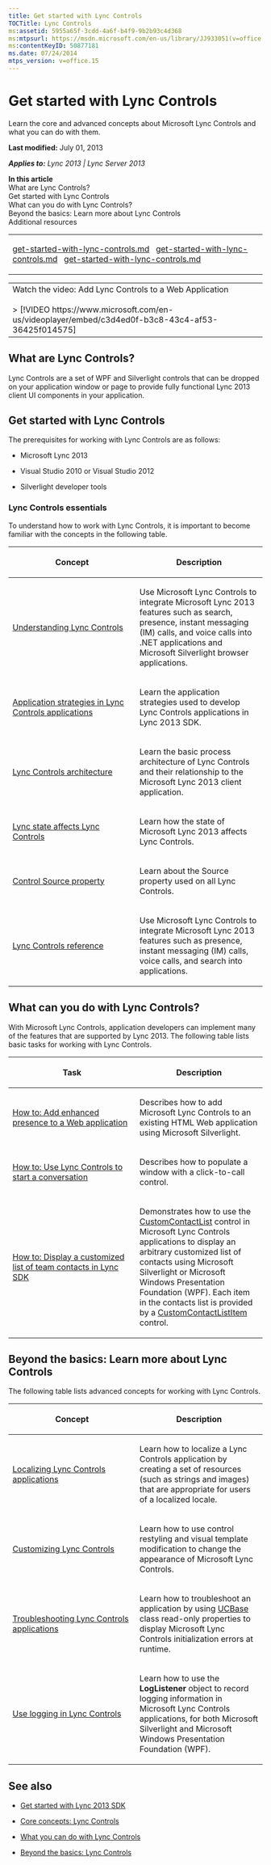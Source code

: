 ```yaml
---
title: Get started with Lync Controls
TOCTitle: Lync Controls
ms:assetid: 5955a65f-3cdd-4a6f-b4f9-9b2b93c4d368
ms:mtpsurl: https://msdn.microsoft.com/en-us/library/JJ933051(v=office.15)
ms:contentKeyID: 50877181
ms.date: 07/24/2014
mtps_version: v=office.15
---
```


# Get started with Lync Controls

Learn the core and advanced concepts about Microsoft Lync Controls and what you can do with them.

**Last modified:** July 01, 2013

***Applies to:** Lync 2013 | Lync Server 2013*

**In this article**  
What are Lync Controls?  
Get started with Lync Controls  
What can you do with Lync Controls?  
Beyond the basics: Learn more about Lync Controls  
Additional resources  

<table>
<colgroup>
<col style="width: 100%" />
</colgroup>
<tbody>
<tr class="odd">
<td><p><a href="get-started-with-lync-controls.md" class="uri">get-started-with-lync-controls.md</a>   <a href="get-started-with-lync-controls.md" class="uri">get-started-with-lync-controls.md</a>   <a href="get-started-with-lync-controls.md" class="uri">get-started-with-lync-controls.md</a></p></td>
</tr>
</tbody>
</table>

<table>
<colgroup>
<col style="width: 100%" />
</colgroup>
<tbody>
<tr class="odd">
<td><div class="caption">
Watch the video: Add Lync Controls to a Web Application
</div>
<br />
&gt; [!VIDEO https://www.microsoft.com/en-us/videoplayer/embed/c3d4ed0f-b3c8-43c4-af53-36425f014575]</td>
</tr>
</tbody>
</table>

## What are Lync Controls?

Lync Controls are a set of WPF and Silverlight controls that can be dropped on your application window or page to provide fully functional Lync 2013 client UI components in your application.

## Get started with Lync Controls

The prerequisites for working with Lync Controls are as follows:

  - Microsoft Lync 2013

  - Visual Studio 2010 or Visual Studio 2012

  - Silverlight developer tools

### Lync Controls essentials

To understand how to work with Lync Controls, it is important to become familiar with the concepts in the following table.

<table>
<colgroup>
<col style="width: 50%" />
<col style="width: 50%" />
</colgroup>
<thead>
<tr class="header">
<th><p>Concept</p></th>
<th><p>Description</p></th>
</tr>
</thead>
<tbody>
<tr class="odd">
<td><p><a href="understanding-lync-controls.md">Understanding Lync Controls</a></p></td>
<td><p>Use Microsoft Lync Controls to integrate Microsoft Lync 2013 features such as search, presence, instant messaging (IM) calls, and voice calls into .NET applications and Microsoft Silverlight browser applications.</p></td>
</tr>
<tr class="even">
<td><p><a href="application-strategies-in-lync-controls-applications.md">Application strategies in Lync Controls applications</a></p></td>
<td><p>Learn the application strategies used to develop Lync Controls applications in Lync 2013 SDK.</p></td>
</tr>
<tr class="odd">
<td><p><a href="lync-controls-architecture.md">Lync Controls architecture</a></p></td>
<td><p>Learn the basic process architecture of Lync Controls and their relationship to the Microsoft Lync 2013 client application.</p></td>
</tr>
<tr class="even">
<td><p><a href="lync-state-affects-lync-controls.md">Lync state affects Lync Controls</a></p></td>
<td><p>Learn how the state of Microsoft Lync 2013 affects Lync Controls.</p></td>
</tr>
<tr class="odd">
<td><p><a href="control-source-property.md">Control Source property</a></p></td>
<td><p>Learn about the Source property used on all Lync Controls.</p></td>
</tr>
<tr class="even">
<td><p><a href="lync-controls-reference.md">Lync Controls reference</a></p></td>
<td><p>Use Microsoft Lync Controls to integrate Microsoft Lync 2013 features such as presence, instant messaging (IM) calls, voice calls, and search into applications.</p></td>
</tr>
</tbody>
</table>

## What can you do with Lync Controls?

With Microsoft Lync Controls, application developers can implement many of the features that are supported by Lync 2013. The following table lists basic tasks for working with Lync Controls.

<table>
<colgroup>
<col style="width: 50%" />
<col style="width: 50%" />
</colgroup>
<thead>
<tr class="header">
<th><p>Task</p></th>
<th><p>Description</p></th>
</tr>
</thead>
<tbody>
<tr class="odd">
<td><p><a href="how-to-add-enhanced-presence-to-a-web-application.md">How to: Add enhanced presence to a Web application</a></p></td>
<td><p>Describes how to add Microsoft Lync Controls to an existing HTML Web application using Microsoft Silverlight.</p></td>
</tr>
<tr class="even">
<td><p><a href="how-to-use-lync-controls-to-start-a-conversation.md">How to: Use Lync Controls to start a conversation</a></p></td>
<td><p>Describes how to populate a window with a click-to-call control.</p></td>
</tr>
<tr class="odd">
<td><p><a href="how-to-display-a-customized-list-of-team-contacts-in-lync-sdk.md">How to: Display a customized list of team contacts in Lync SDK</a></p></td>
<td><p>Demonstrates how to use the <a href="https://msdn.microsoft.com/en-us/library/hh346321(v=office.15)">CustomContactList</a> control in Microsoft Lync Controls applications to display an arbitrary customized list of contacts using Microsoft Silverlight or Microsoft Windows Presentation Foundation (WPF). Each item in the contacts list is provided by a <a href="https://msdn.microsoft.com/en-us/library/hh346017(v=office.15)">CustomContactListItem</a> control.</p></td>
</tr>
</tbody>
</table>

## Beyond the basics: Learn more about Lync Controls

The following table lists advanced concepts for working with Lync Controls.

<table>
<colgroup>
<col style="width: 50%" />
<col style="width: 50%" />
</colgroup>
<thead>
<tr class="header">
<th><p>Concept</p></th>
<th><p>Description</p></th>
</tr>
</thead>
<tbody>
<tr class="odd">
<td><p><a href="localizing-lync-controls-applications.md">Localizing Lync Controls applications</a></p></td>
<td><p>Learn how to localize a Lync Controls application by creating a set of resources (such as strings and images) that are appropriate for users of a localized locale.</p></td>
</tr>
<tr class="even">
<td><p><a href="customizing-lync-controls.md">Customizing Lync Controls</a></p></td>
<td><p>Learn how to use control restyling and visual template modification to change the appearance of Microsoft Lync Controls.</p></td>
</tr>
<tr class="odd">
<td><p><a href="troubleshooting-lync-controls-applications.md">Troubleshooting Lync Controls applications</a></p></td>
<td><p>Learn how to troubleshoot an application by using <a href="https://msdn.microsoft.com/en-us/library/hh364242(v=office.15)">UCBase</a> class read-only properties to display Microsoft Lync Controls initialization errors at runtime.</p></td>
</tr>
<tr class="even">
<td><p><a href="use-logging-in-lync-controls.md">Use logging in Lync Controls</a></p></td>
<td><p>Learn how to use the <strong>LogListener</strong> object to record logging information in Microsoft Lync Controls applications, for both Microsoft Silverlight and Microsoft Windows Presentation Foundation (WPF).</p></td>
</tr>
</tbody>
</table>

## See also

  - [Get started with Lync 2013 SDK](get-started-with-lync-2013-sdk.md)

  - [Core concepts: Lync Controls](core-concepts-lync-controls.md)

  - [What you can do with Lync Controls](what-you-can-do-with-lync-controls.md)

  - [Beyond the basics: Lync Controls](beyond-the-basics-lync-controls.md)

